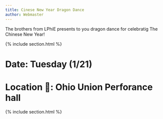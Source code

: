 ```yaml
---
title: Cinese New Year Dragon Dance
author: Webmaster
---
```

The brothers from LPhiE presents to you dragon dance for celebratig The Chinese New Year!

{% include section.html %}

# Date: Tuesday (1/21) 
# Location 📍: Ohio Union Perforance hall

{% include section.html %}

<!-- <iframe width="512px" height="314px" src="https://www.youtube.com/embed/GGmYVwlvY-0?si=inb5rWYiPrxRl-_E" title="YouTube video player" frameborder="0" allow="accelerometer; autoplay; clipboard-write; encrypted-media; gyroscope; picture-in-picture; web-share" allowfullscreen></iframe>

{% include section.html %} -->
